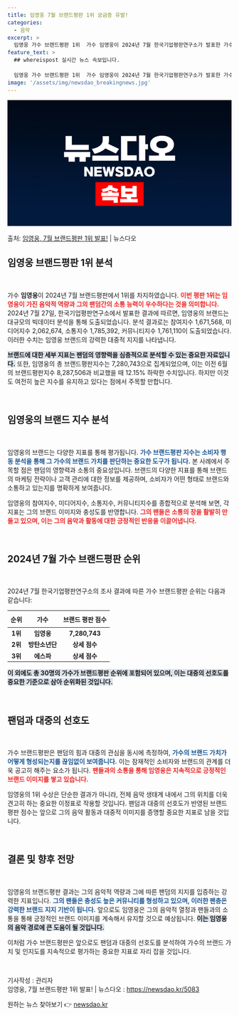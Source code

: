 ```yaml
---
title: 임영웅 7월 브랜드평판 1위 궁금증 유발!
categories:
  - 음악
excerpt: >
  임영웅 가수 브랜드평판 1위  가수 임영웅이 2024년 7월 한국기업평판연구소가 발표한 가수 브랜드평판 빅데…
feature_text: >
  ## whereispost 실시간 뉴스 속보입니다.

  임영웅 가수 브랜드평판 1위  가수 임영웅이 2024년 7월 한국기업평판연구소가 발표한 가수 브랜드평판 빅데…
image: '/assets/img/newsdao_breakingnews.jpg'
---
```


![뉴스다오 속보](/assets/img/newsdao_breakingnews.jpg)

<p>출처: <a href="https://newsdao.kr/5083" rel="dofollow">임영웅, 7월 브랜드평판 1위 발표!</a> | 뉴스다오</p>

<h2 data-ke-size="size26">임영웅 브랜드평판 1위 분석</h2>

<p data-ke-size="size16">&nbsp;</p> 

가수 <b>임영웅</b>이 2024년 7월 브랜드평판에서 1위를 차지하였습니다. <b><span style="color: #ee2323;">이번 평판 1위는 임영웅이 가진 음악적 역량과 그의 팬덤간의 소통 능력이 우수하다는 것을 의미합니다.</span></b> 2024년 7월 27일, 한국기업평판연구소에서 발표한 결과에 따르면, 임영웅의 브랜드는 대규모의 빅데이터 분석을 통해 도출되었습니다. 분석 결과로는 참여지수 1,671,568, 미디어지수 2,062,674, 소통지수 1,785,392, 커뮤니티지수 1,761,110이 도출되었습니다. 이러한 수치는 임영웅 브랜드의 강력한 대중적 지지를 나타냅니다. 

<b><span style="background-color: #21538527;">브랜드에 대한 세부 지표는 팬덤의 영향력을 심층적으로 분석할 수 있는 중요한 자료입니다.</span></b> 또한, 임영웅의 총 브랜드평판지수는 7,280,743으로 집계되었으며, 이는 이전 6월의 브랜드평판지수 8,287,506과 비교했을 때 12.15% 하락한 수치입니다. 하지만 이것도 여전히 높은 지수를 유지하고 있다는 점에서 주목할 만합니다. 

<p data-ke-size="size16">&nbsp;</p> 

<h2 data-ke-size="size26">임영웅의 브랜드 지수 분석</h2>

<p data-ke-size="size16">&nbsp;</p>

임영웅의 브랜드는 다양한 지표를 통해 평가됩니다. <b><span style="color: #1a5490;">가수 브랜드평판 지수는 소비자 행동 분석을 통해 그 가수의 브랜드 가치를 판단하는 중요한 도구가 됩니다.</span></b> 본 사례에서 주목할 점은 팬덤의 영향력과 소통의 중요성입니다. 브랜드의 다양한 지표를 통해 브랜드의 마케팅 전략이나 고객 관리에 대한 정보를 제공하며, 소비자가 어떤 형태로 브랜드와 소통하고 있는지를 명확하게 보여줍니다.

임영웅의 참여지수, 미디어지수, 소통지수, 커뮤니티지수를 종합적으로 분석해 보면, 각 지표는 그의 브랜드 이미지와 충성도를 반영합니다. <b><span style="color: #ee2323;">그의 팬들은 소통의 장을 활발히 만들고 있으며, 이는 그의 음악과 활동에 대한 긍정적인 반응을 이끌어냅니다.</span></b> 

<p data-ke-size="size16">&nbsp;</p>

<h2 data-ke-size="size26">2024년 7월 가수 브랜드평판 순위</h2>

<p data-ke-size="size16">&nbsp;</p>

2024년 7월 한국기업평판연구소의 조사 결과에 따른 가수 브랜드평판 순위는 다음과 같습니다:

<table style="width: 100%; border-collapse: collapse;">
  <thead>
    <tr>
      <th style="text-align: center; height: 30px;"><b>순위</b></th>
      <th style="text-align: center; height: 30px;"><b>가수</b></th>
      <th style="text-align: center; height: 30px;"><b>브랜드 평판 점수</b></th>
    </tr>
  </thead>
  <tbody>
    <tr>
      <td style="text-align: center; height: 17px;"><b>1위</b></td>
      <td style="text-align: center; height: 17px;"><b>임영웅</b></td>
      <td style="text-align: center; height: 17px;"><b>7,280,743</b></td>
    </tr>
    <tr>
      <td style="text-align: center; height: 17px;"><b>2위</b></td>
      <td style="text-align: center; height: 17px;"><b>방탄소년단</b></td>
      <td style="text-align: center; height: 17px;"><b>상세 점수</b></td>
    </tr>
    <tr>
      <td style="text-align: center; height: 17px;"><b>3위</b></td>
      <td style="text-align: center; height: 17px;"><b>에스파</b></td>
      <td style="text-align: center; height: 17px;"><b>상세 점수</b></td>
    </tr>
  </tbody>
</table>

<b><span style="background-color: #21538527;">이 외에도 총 30명의 가수가 브랜드평판 순위에 포함되어 있으며, 이는 대중의 선호도를 중요한 기준으로 삼아 순위화된 것입니다.</span></b> 

<p data-ke-size="size16">&nbsp;</p>

<h2 data-ke-size="size26">팬덤과 대중의 선호도</h2>

<p data-ke-size="size16">&nbsp;</p>

가수 브랜드평판은 팬덤의 힘과 대중의 관심을 동시에 측정하여, <b><span style="color: #1a5490;">가수의 브랜드 가치가 어떻게 형성되는지를 끊임없이 보여줍니다.</span></b> 이는 잠재적인 소비자와 브랜드의 관계를 더욱 공고히 해주는 요소가 됩니다. <b><span style="color: #ee2323;">팬들과의 소통을 통해 임영웅은 지속적으로 긍정적인 브랜드 이미지를 쌓고 있습니다.</span></b> 

임영웅의 1위 수상은 단순한 결과가 아니라, 전체 음악 생태계 내에서 그의 위치를 더욱 견고히 하는 중요한 이정표로 작용할 것입니다. 팬덤과 대중의 선호도가 반영된 브랜드평판 점수는 앞으로 그의 음악 활동과 대중적 이미지를 증명할 중요한 지표로 남을 것입니다.

<p data-ke-size="size16">&nbsp;</p> 

<h2 data-ke-size="size26">결론 및 향후 전망</h2>

<p data-ke-size="size16">&nbsp;</p>

임영웅의 브랜드평판 결과는 그의 음악적 역량과 그에 따른 팬덤의 지지를 입증하는 강력한 지표입니다. <b><span style="color: #1a5490;">그의 팬들은 충성도 높은 커뮤니티를 형성하고 있으며, 이러한 팬층은 강력한 브랜드 지지 기반이 됩니다.</span></b> 앞으로도 임영웅은 그의 음악적 열정과 팬들과의 소통을 통해 긍정적인 브랜드 이미지를 계속해서 유지할 것으로 예상됩니다. <b><span style="background-color: #21538527;">이는 임영웅의 음악 경로에 큰 도움이 될 것입니다.</span></b>

이처럼 가수 브랜드평판은 앞으로도 팬덤과 대중의 선호도를 분석하여 가수의 브랜드 가치 및 인지도를 지속적으로 평가하는 중요한 지표로 자리 잡을 것입니다.

<p data-ke-size="size16">&nbsp;</p>

기사작성 : 관리자  
임영웅, 7월 브랜드평판 1위 발표! | 뉴스다오  : <a href="https://newsdao.kr/5083" target="_blank">https://newsdao.kr/5083</a> 

원하는 뉴스 찾아보기 👉 <a href="https://newsdao.kr" rel="dofollow">newsdao.kr</a>


